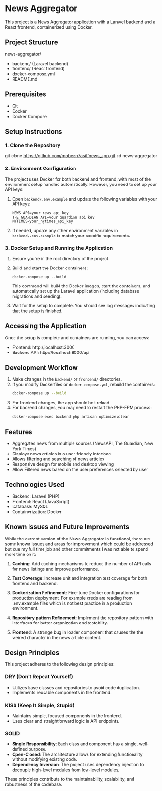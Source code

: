 # News Aggregator

This project is a News Aggregator application with a Laravel backend and a React frontend, containerized using Docker.

## Project Structure

news-aggregator/
- backend/           (Laravel backend)
- frontend/          (React frontend)
- docker-compose.yml
- README.md

## Prerequisites

- Git
- Docker
- Docker Compose

## Setup Instructions

### 1. Clone the Repository

git clone https://github.com/mobeen7asif/news_app.git
cd news-aggregator

### 2. Environment Configuration

The project uses Docker for both backend and frontend, with most of the environment setup handled automatically. However, you need to set up your API keys:

1. Open `backend/.env.example` and update the following variables with your API keys:
   ```
   NEWS_API=your_news_api_key
   THE_GUARDIAN_API=your_guardian_api_key
   NYTIMES=your_nytimes_api_key
   ```

2. If needed, update any other environment variables in `backend/.env.example` to match your specific requirements.

### 3. Docker Setup and Running the Application

1. Ensure you're in the root directory of the project.

2. Build and start the Docker containers:
   ```
   docker-compose up --build
   ```

   This command will build the Docker images, start the containers, and automatically set up the Laravel application (including database migrations and seeding).

3. Wait for the setup to complete. You should see log messages indicating that the setup is finished.

## Accessing the Application

Once the setup is complete and containers are running, you can access:
- Frontend: http://localhost:3000
- Backend API: http://localhost:8000/api

## Development Workflow

1. Make changes in the `backend/` or `frontend/` directories.
2. If you modify Dockerfiles or `docker-compose.yml`, rebuild the containers:
   ```bash
   docker-compose up --build
   ```
3. For frontend changes, the app should hot-reload.
4. For backend changes, you may need to restart the PHP-FPM process:
   ```bash
   docker-compose exec backend php artisan optimize:clear
   ```

## Features

- Aggregates news from multiple sources (NewsAPI, The Guardian, New York Times)
- Displays news articles in a user-friendly interface
- Allows filtering and searching of news articles
- Responsive design for mobile and desktop viewing
- Allow Filtered news based on the user preferences selected by user

## Technologies Used

- Backend: Laravel (PHP)
- Frontend: React (JavaScript)
- Database: MySQL
- Containerization: Docker

## Known Issues and Future Improvements

While the current version of the News Aggregator is functional, there are some known issues and areas for improvement which could be addressed but due my full time job and other commitments I was not able to spend more time on it:

1. **Caching**: Add caching mechanisms to reduce the number of API calls for news listings and improve performance.

2. **Test Coverage**: Increase unit and integration test coverage for both frontend and backend.

3. **Dockerization Refinement**: Fine-tune Docker configurations for production deployment. For example creds are reading from .env.example files which is not best practice in a production environment.

4. **Repository pattern Refinement**: Implement the repository pattern with interfaces for better organization and testability.

5. **Frontend**: A strange bug in loader component that causes the the weired character in the news article content.

## Design Principles

This project adheres to the following design principles:

### DRY (Don't Repeat Yourself)
- Utilizes base classes and repositories to avoid code duplication.
- Implements reusable components in the frontend.

### KISS (Keep It Simple, Stupid)
- Maintains simple, focused components in the frontend.
- Uses clear and straightforward logic in API endpoints.

### SOLID
- **Single Responsibility**: Each class and component has a single, well-defined purpose.
- **Open-Closed**: The architecture allows for extending functionality without modifying existing code.
- **Dependency Inversion**: The project uses dependency injection to decouple high-level modules from low-level modules.

These principles contribute to the maintainability, scalability, and robustness of the codebase.

